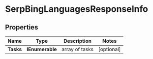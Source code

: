 # SerpBingLanguagesResponseInfo


## Properties

| Name | Type | Description | Notes |
|------------ | ------------- | ------------- | -------------|
**Tasks** | **IEnumerable<SerpBingLanguagesTaskInfo>** | array of tasks |[optional]|